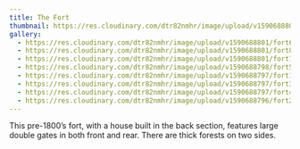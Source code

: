 ```yaml
---
title: The Fort
thumbnail: https://res.cloudinary.com/dtr82nmhr/image/upload/v1590688801/fort-thumb_tjudg2.jpg
gallery:
  - https://res.cloudinary.com/dtr82nmhr/image/upload/v1590688801/fort6_xdyvj9.jpg
  - https://res.cloudinary.com/dtr82nmhr/image/upload/v1590688801/fort8_lldkfp.jpg
  - https://res.cloudinary.com/dtr82nmhr/image/upload/v1590688801/fort7_qbzubi.jpg
  - https://res.cloudinary.com/dtr82nmhr/image/upload/v1590688798/fort5_ik2f1a.jpg
  - https://res.cloudinary.com/dtr82nmhr/image/upload/v1590688797/fort1_e96hly.jpg
  - https://res.cloudinary.com/dtr82nmhr/image/upload/v1590688797/fort3_oxrfgn.jpg
  - https://res.cloudinary.com/dtr82nmhr/image/upload/v1590688797/fort4_bqpeqr.jpg
  - https://res.cloudinary.com/dtr82nmhr/image/upload/v1590688796/fort2_gxtvql.jpg
---
```

This pre-1800’s fort, with a house built in the back section, features large double gates in both front and rear. There are thick forests on two sides.